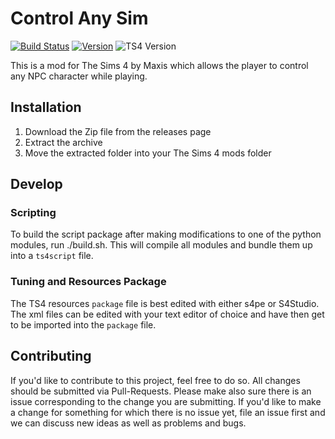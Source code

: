 # Control Any Sim
[![Build Status](https://travis-ci.com/TitanNano/TS4ControlAnySim.svg?branch=master)](https://travis-ci.com/TitanNano/TS4ControlAnySim) [![Version](https://img.shields.io/github/v/release/TitanNano/TS4ControlAnySim?style=plastic)](https://github.com/TitanNano/TS4ControlAnySim/releases/latest) ![TS4 Version](https://img.shields.io/badge/TS4-1.56.55.1220-success)

This is a mod for The Sims 4 by Maxis which allows the player to control any NPC character while playing.

## Installation
1. Download the Zip file from the releases page
2. Extract the archive
3. Move the extracted folder into your The Sims 4 mods folder

## Develop

### Scripting
To build the script package after making modifications to one of the python modules,
run ./build.sh. This will compile all modules and bundle them up into a `ts4script` file.

### Tuning and Resources Package
The TS4 resources `package` file is best edited with either s4pe or S4Studio.
The xml files can be edited with your text editor of choice and have then
get to be imported into the `package` file.

## Contributing
If you'd like to contribute to this project, feel free to do so.
All changes should be submitted via Pull-Requests. Please make also sure there
is an issue corresponding to the change you are submitting.
If you'd like to make a change for something for which there is no issue yet,
file an issue first and we can discuss new ideas as well as problems and bugs.
